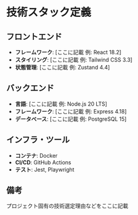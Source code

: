 # 技術スタック定義

## フロントエンド
- **フレームワーク**: [ここに記載 例: React 18.2]
- **スタイリング**: [ここに記載 例: Tailwind CSS 3.3]
- **状態管理**: [ここに記載 例: Zustand 4.4]

## バックエンド
- **言語**: [ここに記載 例: Node.js 20 LTS]
- **フレームワーク**: [ここに記載 例: Express 4.18]
- **データベース**: [ここに記載 例: PostgreSQL 15]

## インフラ・ツール
- **コンテナ**: Docker
- **CI/CD**: GitHub Actions
- **テスト**: Jest, Playwright

## 備考
プロジェクト固有の技術選定理由などをここに記載